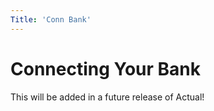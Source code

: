```yaml
---
Title: 'Conn Bank'
---
```


# Connecting Your Bank

This will be added in a future release of Actual!
